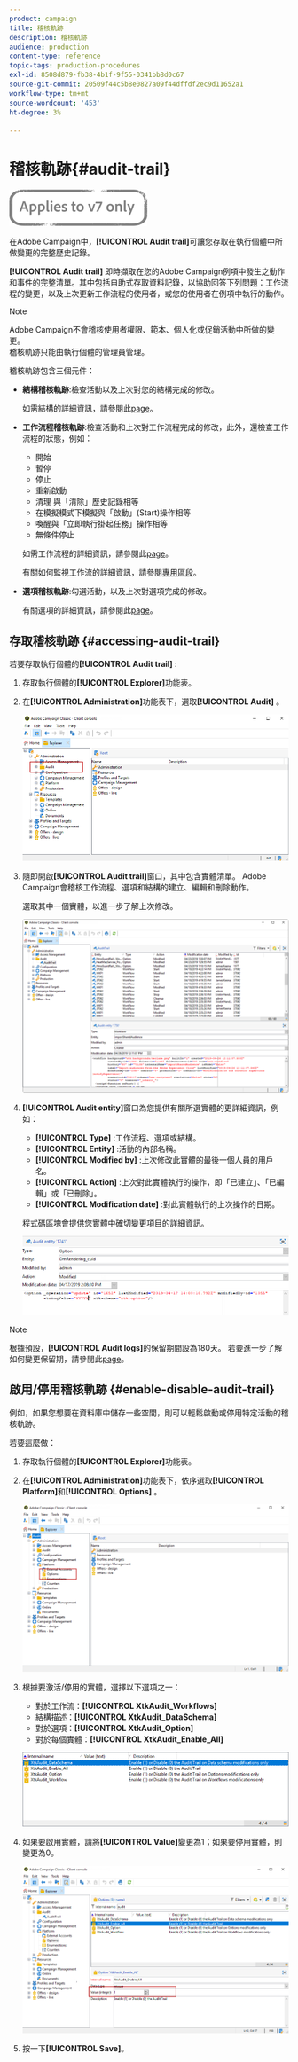 ```yaml
---
product: campaign
title: 稽核軌跡
description: 稽核軌跡
audience: production
content-type: reference
topic-tags: production-procedures
exl-id: 8508d879-fb38-4b1f-9f55-0341bb8d0c67
source-git-commit: 20509f44c5b8e0827a09f44dffdf2ec9d11652a1
workflow-type: tm+mt
source-wordcount: '453'
ht-degree: 3%

---
```


# 稽核軌跡{#audit-trail}

![](../../assets/v7-only.svg)

在Adobe Campaign中，**[!UICONTROL Audit trail]**&#x200B;可讓您存取在執行個體中所做變更的完整歷史記錄。

**[!UICONTROL Audit trail]** 即時擷取在您的Adobe Campaign例項中發生之動作和事件的完整清單。其中包括自助式存取資料記錄，以協助回答下列問題：工作流程的變更，以及上次更新工作流程的使用者，或您的使用者在例項中執行的動作。

>[!NOTE]
>
>Adobe Campaign不會稽核使用者權限、範本、個人化或促銷活動中所做的變更。\
>稽核軌跡只能由執行個體的管理員管理。

稽核軌跡包含三個元件：

* **結構稽核軌跡**:檢查活動以及上次對您的結構完成的修改。

   如需結構的詳細資訊，請參閱此[page](../../configuration/using/data-schemas.md)。

* **工作流程稽核軌跡**:檢查活動和上次對工作流程完成的修改，此外，還檢查工作流程的狀態，例如：

   * 開始
   * 暫停
   * 停止
   * 重新啟動
   * 清理 與「清除」歷史記錄相等
   * 在模擬模式下模擬與「啟動」(Start)操作相等
   * 喚醒與「立即執行掛起任務」操作相等
   * 無條件停止

   如需工作流程的詳細資訊，請參閱此[page](../../workflow/using/about-workflows.md)。

   有關如何監視工作流的詳細資訊，請參閱[專用區段](../../workflow/using/monitoring-workflow-execution.md)。

* **選項稽核軌跡**:勾選活動，以及上次對選項完成的修改。

   有關選項的詳細資訊，請參閱此[page](../../installation/using/configuring-campaign-options.md)。

## 存取稽核軌跡 {#accessing-audit-trail}

若要存取執行個體的&#x200B;**[!UICONTROL Audit trail]** :

1. 存取執行個體的&#x200B;**[!UICONTROL Explorer]**&#x200B;功能表。
1. 在&#x200B;**[!UICONTROL Administration]**&#x200B;功能表下，選取&#x200B;**[!UICONTROL Audit]** 。

   ![](assets/audit_trail_1.png)

1. 隨即開啟&#x200B;**[!UICONTROL Audit trail]**&#x200B;窗口，其中包含實體清單。 Adobe Campaign會稽核工作流程、選項和結構的建立、編輯和刪除動作。

   選取其中一個實體，以進一步了解上次修改。

   ![](assets/audit_trail_2.png)

1. **[!UICONTROL Audit entity]**&#x200B;窗口為您提供有關所選實體的更詳細資訊，例如：

   * **[!UICONTROL Type]** :工作流程、選項或結構。
   * **[!UICONTROL Entity]** :活動的內部名稱。
   * **[!UICONTROL Modified by]** :上次修改此實體的最後一個人員的用戶名。
   * **[!UICONTROL Action]** :上次對此實體執行的操作，即「已建立」、「已編輯」或「已刪除」。
   * **[!UICONTROL Modification date]** :對此實體執行的上次操作的日期。

   程式碼區塊會提供您實體中確切變更項目的詳細資訊。

   ![](assets/audit_trail_3.png)

>[!NOTE]
>
>根據預設，**[!UICONTROL Audit logs]**&#x200B;的保留期間設為180天。 若要進一步了解如何變更保留期，請參閱此[page](../../production/using/database-cleanup-workflow.md#deployment-wizard)。

## 啟用/停用稽核軌跡 {#enable-disable-audit-trail}

例如，如果您想要在資料庫中儲存一些空間，則可以輕鬆啟動或停用特定活動的稽核軌跡。

若要這麼做：

1. 存取執行個體的&#x200B;**[!UICONTROL Explorer]**&#x200B;功能表。
1. 在&#x200B;**[!UICONTROL Administration]**&#x200B;功能表下，依序選取&#x200B;**[!UICONTROL Platform]**&#x200B;和&#x200B;**[!UICONTROL Options]** 。

   ![](assets/audit_trail_4.png)

1. 根據要激活/停用的實體，選擇以下選項之一：

   * 對於工作流：**[!UICONTROL XtkAudit_Workflows]**
   * 結構描述：**[!UICONTROL XtkAudit_DataSchema]**
   * 對於選項：**[!UICONTROL XtkAudit_Option]**
   * 對於每個實體：**[!UICONTROL XtkAudit_Enable_All]**

   ![](assets/audit_trail_5.png)

1. 如果要啟用實體，請將&#x200B;**[!UICONTROL Value]**&#x200B;變更為1；如果要停用實體，則變更為0。

   ![](assets/audit_trail_6.png)

1. 按一下&#x200B;**[!UICONTROL Save]**。

